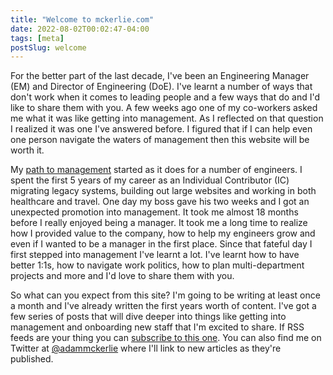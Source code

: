 ```yaml
---
title: "Welcome to mckerlie.com"
date: 2022-08-02T00:02:47-04:00
tags: [meta]
postSlug: welcome
---
```


For the better part of the last decade, I've been an Engineering Manager (EM) and Director of Engineering (DoE). I've learnt a number of ways that don't work when it comes to leading people and a few ways that do and I'd like to share them with you. A few weeks ago one of my co-workers asked me what it was like getting into management. As I reflected on that question I realized it was one I've answered before. I figured that if I can help even one person navigate the waters of management then this website will be worth it.

My [path to management](/posts/from-developer-to-manager/) started as it does for a number of engineers. I spent the first 5 years of my career as an Individual Contributor (IC) migrating legacy systems, building out large websites and working in both healthcare and travel. One day my boss gave his two weeks and I got an unexpected promotion into management. It took me almost 18 months before I really enjoyed being a manager. It took me a long time to realize how I provided value to the company, how to help my engineers grow and even if I wanted to be a manager in the first place. Since that fateful day I first stepped into management I've learnt a lot. I've learnt how to have better 1:1s, how to navigate work politics, how to plan multi-department projects and more and I'd love to share them with you.

So what can you expect from this site? I'm going to be writing at least once a month and I've already written the first years worth of content. I've got a few series of posts that will dive deeper into things like getting into management and onboarding new staff that I'm excited to share. If RSS feeds are your thing you can [subscribe to this one](/index.xml). You can also find me on Twitter at [@adammckerlie](http://twitter.com/adammckerlie) where I'll link to new articles as they're published.

